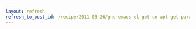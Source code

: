 ```yaml
---
layout: refresh
refresh_to_post_id: /recipe/2011-03-26/gnu-emacs-el-get-un-apt-get-para-emacs
---
```

